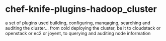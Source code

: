 chef-knife-plugins-hadoop_cluster
=================================

a set of plugins used building, configuring, manqaging, searching and auditing the cluster... from cold deploying the cluster, be it to cloudstack or openstack or ec2 or joyent, to querying and auditing node information
